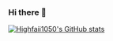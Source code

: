 ### Hi there 👋

[![Highfaii1050's GitHub stats](https://github-readme-stats.vercel.app/api?username=highfaii1050)](https://github.com/highfaii1050/github-readme-stats)

<!--
**highfaii1050/highfaii1050** is a ✨ _special_ ✨ repository because its `README.md` (this file) appears on your GitHub profile.

Here are some ideas to get you started:

- 🔭 I’m currently working on ...
- 🌱 I’m currently learning ...
- 👯 I’m looking to collaborate on ...
- 🤔 I’m looking for help with ...
- 💬 Ask me about ...
- 📫 How to reach me: ...
- 😄 Pronouns: ...
- ⚡ Fun fact: ...
-->
